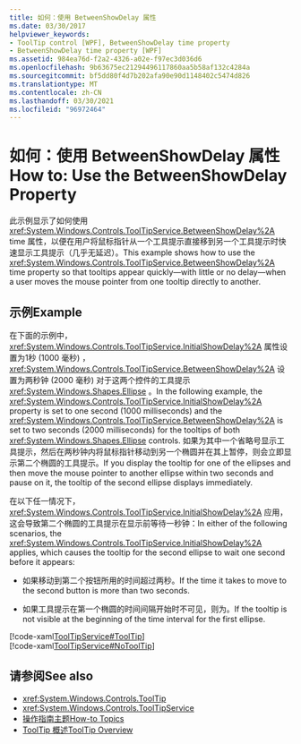 ```yaml
---
title: 如何：使用 BetweenShowDelay 属性
ms.date: 03/30/2017
helpviewer_keywords:
- ToolTip control [WPF], BetweenShowDelay time property
- BetweenShowDelay time property [WPF]
ms.assetid: 984ea76d-f2a2-4326-a02e-f97ec3d036d6
ms.openlocfilehash: 9b63675ec21294496117860aa5b58af132c4284a
ms.sourcegitcommit: bf5dd80f4d7b202afa90e90d1148402c5474d826
ms.translationtype: MT
ms.contentlocale: zh-CN
ms.lasthandoff: 03/30/2021
ms.locfileid: "96972464"
---
```

# <a name="how-to-use-the-betweenshowdelay-property"></a><span data-ttu-id="ef36b-102">如何：使用 BetweenShowDelay 属性</span><span class="sxs-lookup"><span data-stu-id="ef36b-102">How to: Use the BetweenShowDelay Property</span></span>
<span data-ttu-id="ef36b-103">此示例显示了如何使用 <xref:System.Windows.Controls.ToolTipService.BetweenShowDelay%2A> time 属性，以便在用户将鼠标指针从一个工具提示直接移到另一个工具提示时快速显示工具提示（几乎无延迟）。</span><span class="sxs-lookup"><span data-stu-id="ef36b-103">This example shows how to use the <xref:System.Windows.Controls.ToolTipService.BetweenShowDelay%2A> time property so that tooltips appear quickly—with little or no delay—when a user moves the mouse pointer from one tooltip directly to another.</span></span>  
  
## <a name="example"></a><span data-ttu-id="ef36b-104">示例</span><span class="sxs-lookup"><span data-stu-id="ef36b-104">Example</span></span>  
 <span data-ttu-id="ef36b-105">在下面的示例中， <xref:System.Windows.Controls.ToolTipService.InitialShowDelay%2A> 属性设置为1秒 (1000 毫秒) ， <xref:System.Windows.Controls.ToolTipService.BetweenShowDelay%2A> 设置为两秒钟 (2000 毫秒) 对于这两个控件的工具提示 <xref:System.Windows.Shapes.Ellipse> 。</span><span class="sxs-lookup"><span data-stu-id="ef36b-105">In the following example, the <xref:System.Windows.Controls.ToolTipService.InitialShowDelay%2A> property is set to one second (1000 milliseconds) and the <xref:System.Windows.Controls.ToolTipService.BetweenShowDelay%2A> is set to two seconds (2000 milliseconds) for the tooltips of both <xref:System.Windows.Shapes.Ellipse> controls.</span></span> <span data-ttu-id="ef36b-106">如果为其中一个省略号显示工具提示，然后在两秒钟内将鼠标指针移动到另一个椭圆并在其上暂停，则会立即显示第二个椭圆的工具提示。</span><span class="sxs-lookup"><span data-stu-id="ef36b-106">If you display the tooltip for one of the ellipses and then move the mouse pointer to another ellipse within two seconds and pause on it, the tooltip of the second ellipse displays immediately.</span></span>  
  
 <span data-ttu-id="ef36b-107">在以下任一情况下， <xref:System.Windows.Controls.ToolTipService.InitialShowDelay%2A> 应用，这会导致第二个椭圆的工具提示在显示前等待一秒钟：</span><span class="sxs-lookup"><span data-stu-id="ef36b-107">In either of the following scenarios, the <xref:System.Windows.Controls.ToolTipService.InitialShowDelay%2A> applies, which causes the tooltip for the second ellipse to wait one second before it appears:</span></span>  
  
- <span data-ttu-id="ef36b-108">如果移动到第二个按钮所用的时间超过两秒。</span><span class="sxs-lookup"><span data-stu-id="ef36b-108">If the time it takes to move to the second button is more than two seconds.</span></span>  
  
- <span data-ttu-id="ef36b-109">如果工具提示在第一个椭圆的时间间隔开始时不可见，则为。</span><span class="sxs-lookup"><span data-stu-id="ef36b-109">If the tooltip is not visible at the beginning of the time interval for the first ellipse.</span></span>  
  
 [!code-xaml[ToolTipService#ToolTip](~/samples/snippets/csharp/VS_Snippets_Wpf/ToolTipService/CSharp/Pane1.xaml#tooltip)]  
[!code-xaml[ToolTipService#NoToolTip](~/samples/snippets/csharp/VS_Snippets_Wpf/ToolTipService/CSharp/Pane1.xaml#notooltip)]  
  
## <a name="see-also"></a><span data-ttu-id="ef36b-110">请参阅</span><span class="sxs-lookup"><span data-stu-id="ef36b-110">See also</span></span>

- <xref:System.Windows.Controls.ToolTip>
- <xref:System.Windows.Controls.ToolTipService>
- [<span data-ttu-id="ef36b-111">操作指南主题</span><span class="sxs-lookup"><span data-stu-id="ef36b-111">How-to Topics</span></span>](tooltip-how-to-topics.md)
- [<span data-ttu-id="ef36b-112">ToolTip 概述</span><span class="sxs-lookup"><span data-stu-id="ef36b-112">ToolTip Overview</span></span>](tooltip-overview.md)
